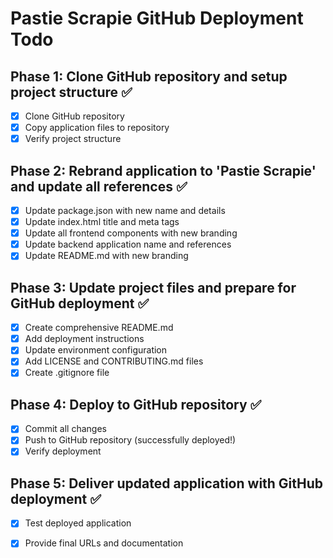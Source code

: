 # Pastie Scrapie GitHub Deployment Todo

## Phase 1: Clone GitHub repository and setup project structure ✅
- [x] Clone GitHub repository
- [x] Copy application files to repository
- [x] Verify project structure

## Phase 2: Rebrand application to 'Pastie Scrapie' and update all references ✅
- [x] Update package.json with new name and details
- [x] Update index.html title and meta tags
- [x] Update all frontend components with new branding
- [x] Update backend application name and references
- [x] Update README.md with new branding

## Phase 3: Update project files and prepare for GitHub deployment ✅
- [x] Create comprehensive README.md
- [x] Add deployment instructions
- [x] Update environment configuration
- [x] Add LICENSE and CONTRIBUTING.md files
- [x] Create .gitignore file

## Phase 4: Deploy to GitHub repository ✅
- [x] Commit all changes
- [x] Push to GitHub repository (successfully deployed!)
- [x] Verify deployment

## Phase 5: Deliver updated application with GitHub deployment ✅
- [x] Test deployed application
- [x] Provide final URLs and documentation

